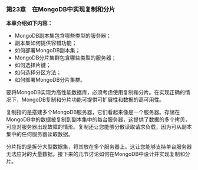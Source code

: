 ### 第23章　在MongoDB中实现复制和分片

**本章介绍如下内容：**

+ MongoDB副本集包含哪些类型的服务器；
+ 副本集如何提供容错功能；
+ 如何部署MongoDB副本集；
+ MongoDB分片集群包含哪些类型的服务器；
+ 如何选择片键；
+ 如何选择分区方法；
+ 如何部署MongoDB分片集群。

要将MongoDB实现为高性能数据库，必须考虑使用复制和分片。在实现正确的情况下，MongoDB复制和分片功能可提供可扩展性和数据的高可用性。

复制指的是搭建多个MongoDB服务器，它们看起来像是一个服务器。存储在MongoDB中的数据被复制到副本集中的每台服务器，这提供了数据的多个拷贝，可应对服务器出现故障的情形。复制还让您能够分散读取请求负载，因为可从副本集中的任何服务器读取数据。

分片指的是拆分大型数据集，将其放在多个服务器上。这让您能够支持单台服务器无法应对的大量数据。接下来的几节讨论如何在MongoDB中设计并实现复制和分片。

